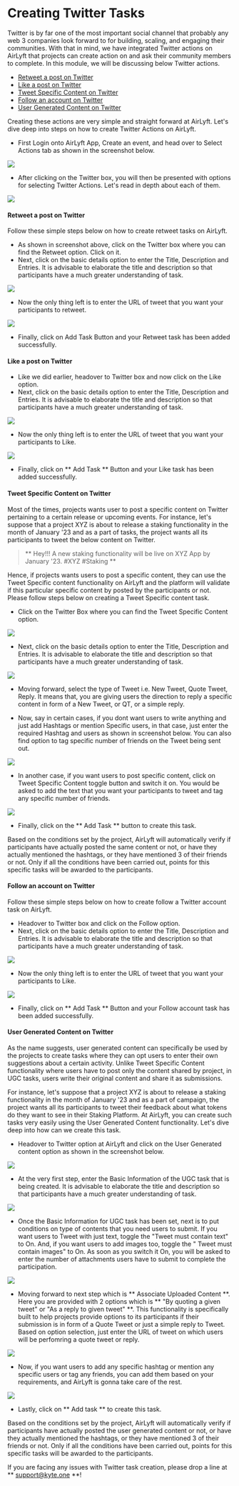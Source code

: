 # Creating Twitter Tasks

Twitter is by far one of the most important social channel that probably any web 3 companies look forward to for building, scaling, and engaging their communities. With that in mind, we have integrated Twitter actions on AirLyft that projects can create action on and ask their community members to complete. In this module, we will be discussing below Twitter actions. 

- [Retweet a post on Twitter](#retweet-a-post-on-twitter)
- [Like a post on Twitter](#like-a-post-on-twitter)
- [Tweet Specific Content on Twitter](#tweet-specific-content-on-twitter)
- [Follow an account on Twitter](#follow-an-account-on-twitter)
- [User Generated Content on Twitter](#user-generated-content-on-twitter)

Creating these actions are very simple and straight forward at AirLyft. Let's dive deep into steps on how to create Twitter Actions on AirLyft.

- First Login onto AirLyft App, Create an event, and head over to Select Actions tab as shown in the screenshot below. 

![](../../images/TwitterAction.png)

- After clicking on the Twitter box, you will then be presented with options for selecting Twitter Actions. Let's read in depth about each of them. 

![](../../images/TwitterOptions.png)

#### Retweet a post on Twitter

Follow these simple steps below on how to create retweet tasks on AirLyft. 

- As shown in screenshot above, click on the Twitter box where you can find the Retweet option. Click on it. 
- Next, click on the basic details option to enter the Title, Description and Entries. It is advisable to elaborate the title and description so that participants have a much greater understanding of task. 

![](../../images/RetweetBasics.png)

- Now the only thing left is to enter the URL of tweet that you want your participants to retweet.

![](../../images/RetweetURL.png)

- Finally, click on Add Task Button and your Retweet task has been added successfully. 

#### Like a post on Twitter

- Like we did earlier, headover to Twitter box and now click on the Like option. 
- Next, click on the basic details option to enter the Title, Description and Entries. It is advisable to elaborate the title and description so that participants have a much greater understanding of task. 

![](../../images/LikeBasics.png)

- Now the only thing left is to enter the URL of tweet that you want your participants to Like.

![](../../images/LikeURL.png)

- Finally, click on ** Add Task ** Button and your Like task has been added successfully. 

#### Tweet Specific Content on Twitter

Most of the times, projects wants user to post a specific content on Twitter pertaining to a certain release or upcoming events. For instance, let's suppose that a project XYZ is about to release a staking functionality in the month of January '23 and as a part of tasks, the project wants all its participants to tweet the below content on Twitter. 

> ** Hey!!! A new staking functionality will be live on XYZ App by January '23. #XYZ #Staking **

Hence, if projects wants users to post a specific content, they can use the Tweet Specific content functionality on AirLyft and the platform will validate if this particular specific content by posted by the participants or not. Please follow steps below on creating a Tweet Specific content task.

- Click on the Twitter Box where you can find the Tweet Specific Content option. 

![](../../images/TweetSpecificContent.png)

- Next, click on the basic details option to enter the Title, Description and Entries. It is advisable to elaborate the title and description so that participants have a much greater understanding of task. 

![](../../images/TweetBasics.png)

- Moving forward, select the type of Tweet i.e. New Tweet, Quote Tweet, Reply. It means that, you are giving users the direction to reply a specific content in form of a New Tweet, or QT, or a simple reply.

- Now, say in certain cases, if you dont want users to write anything and just add Hashtags or mention Specific users, in that case, just enter the required Hashtag and users as shown in screenshot below. You can also find option to tag specific number of friends on the Tweet being sent out. 

![](../../images/TweetItems.png)

- In another case, if you want users to post specific content, click on Tweet Specific Content toggle button and switch it on. You would be asked to add the text that you want your participants to tweet and tag any specific number of friends.

![](../../images/TweetToggle.png)

- Finally, click on the ** Add Task ** button to create this task. 

Based on the conditions set by the project, AirLyft will automatically verify if participants have actually posted the same content or not, or have they actually mentioned the hashtags, or they have mentioned 3 of their friends or not. Only if all the conditions have been carried out, points for this specific tasks will be awarded to the participants. 

#### Follow an account on Twitter

Follow these simple steps below on how to create follow a Twitter account task on AirLyft. 

- Headover to Twitter box and click on the Follow option. 
- Next, click on the basic details option to enter the Title, Description and Entries. It is advisable to elaborate the title and description so that participants have a much greater understanding of task. 

![](../../images/FollowBasics.png)

- Now the only thing left is to enter the URL of tweet that you want your participants to Like.

![](../../images/FollowURL.png)

- Finally, click on ** Add Task ** Button and your Follow account task has been added successfully. 

#### User Generated Content on Twitter

As the name suggests, user generated content can specifically be used by the projects to create tasks where they can opt users to enter their own suggestions about a certain activity. Unlike Tweet Specific Content functionality where users have to post only the content shared by project, in UGC tasks, users write their original content and share it as submissions. 

For instance, let's suppose that a project XYZ is about to release a staking functionality in the month of January '23 and as a part of campaign, the project wants all its participants to tweet their feedback about what tokens do they want to see in their Staking Platform. At AirLyft, you can create such tasks very easily using the User Generated Content functionality. Let's dive deep into how can we create this task. 

- Headover to Twitter option at AirLyft and click on the User Generated content option as shown in the screenshot below. 

![](../../images/UGCMain.png)

- At the very first step, enter the Basic Information of the UGC task that is being created. It is advisable to elaborate the title and description so that participants have a much greater understanding of task.

![](../../images/UGCBasics.png)

- Once the Basic Information for UGC task has been set, next is to put conditions on type of contents that you need users to submit. If you want users to Tweet with just text, toggle the "Tweet must contain text" to On. And, if you want users to add images too, toggle the " Tweet must contain images" to On. As soon as you switch it On, you will be asked to enter the number of attachments users have to submit to complete the participation. 

![](../../images/UGCTextImage.png)

- Moving forward to next step which is ** Associate Uploaded Content **. Here you are provided with 2 options which is ** "By quoting a given tweet" or "As a reply to given tweet" **. This functionality is specifically built to help projects provide options to its participants if their submission is in form of a Quote Tweet or just a simple reply to Tweet. Based on option selection, just enter the URL of tweet on which users will be perfomring a quote tweet or reply. 

![](../../images/UGCQTReply.png)

- Now, if you want users to add any specific hashtag or mention any specific users or tag any friends, you can add them based on your requirements, and AirLyft is gonna take care of the rest. 

![](../../images/UGCHashtagMention.png)

- Lastly, click on ** Add task ** to create this task. 

Based on the conditions set by the project, AirLyft will automatically verify if participants have actually posted the user generated content or not, or have they actually mentioned the hashtags, or they have mentioned 3 of their friends or not. Only if all the conditions have been carried out, points for this specific tasks will be awarded to the participants. 

If you are facing any issues with Twitter task creation, please drop a line at ** support@kyte.one **!


